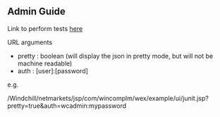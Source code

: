 ## Admin Guide

Link to perform tests [here](/Windchill/netmarkets/jsp/com/wincomplm/wex/example/ui/junit.jsp?pretty=true)

URL arguments

+ pretty : boolean (will display the json in pretty mode, but will not be machine readable)
+ auth :  [user]:[password]

e.g. 

/Windchill/netmarkets/jsp/com/wincomplm/wex/example/ui/junit.jsp?pretty=true&auth=wcadmin:mypassword